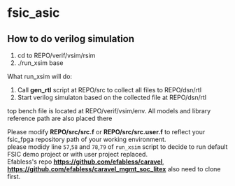 # fsic_asic

## How to do verilog simulation
   1. cd to REPO/verif/vsim/rsim
   2. ./run_xsim base

   What run_xsim will do:
   1. Call **gen_rtl** script at REPO/src to collect all files to REPO/dsn/rtl
   2. Start verilog simulaton based on the collected file at REPO/dsn/rtl

   top bench file is located at REPO/verif/vsim/env.  All models and library reference path are also placed there

   Please modify **REPO/src/src.f** or **REPO/src/src.user.f** to reflect your fsic_fpga repository path of your working environment.     
   please modidy line `57`,`58` and `78`,`79` of `run_xsim` script to decide to run default FSIC demo project or with user project replaced.  
   Efabless's repo **https://github.com/efabless/caravel**, **https://github.com/efabless/caravel_mgmt_soc_litex** also need to clone first.
